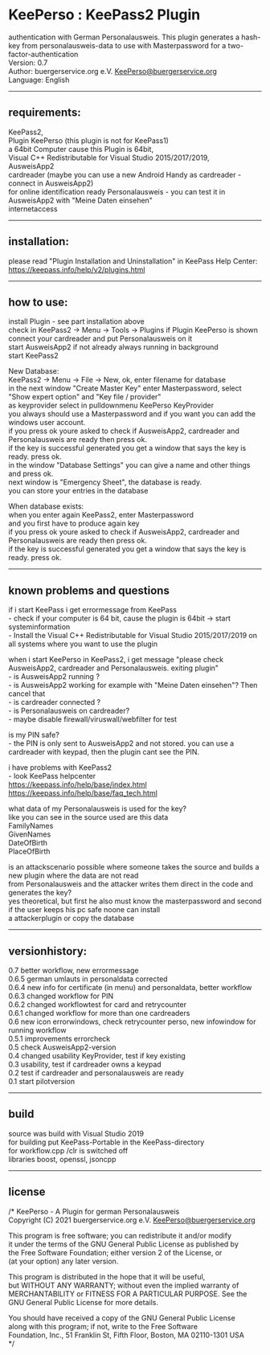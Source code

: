 # KeePerso : KeePass2 Plugin
authentication with German Personalausweis. This plugin generates a hash-key from personalausweis-data to use with Masterpassword for a two-factor-authentication  
Version: 0.7  
Author: buergerservice.org e.V. <KeePerso@buergerservice.org>  
Language: English  


-------------
requirements:
-------------
KeePass2,  
Plugin KeePerso (this plugin is not for KeePass1)  
a 64bit Computer cause this Plugin is 64bit,  
Visual C++ Redistributable for Visual Studio 2015/2017/2019,  
AusweisApp2  
cardreader (maybe you can use a new Android Handy as cardreader - connect in AusweisApp2)  
for online identification ready Personalausweis - you can test it in AusweisApp2 with "Meine Daten einsehen"  
internetaccess  


-------------
installation:
-------------
please read "Plugin Installation and Uninstallation" in KeePass Help Center:  
https://keepass.info/help/v2/plugins.html  


-----------
how to use:
-----------
install Plugin - see part installation above  
check in KeePass2 -> Menu -> Tools -> Plugins if Plugin KeePerso is shown  
connect your cardreader and put Personalausweis on it  
start AusweisApp2 if not already always running in background  
start KeePass2  

New Database:  
KeePass2 -> Menu -> File -> New, ok, enter filename for database  
in the next window "Create Master Key" enter Masterpassword, select "Show expert option" and "Key file / provider"  
as keyprovider select in pulldownmenu KeePerso KeyProvider  
you always should use a Masterpassword and if you want you can add the windows user account.  
if you press ok youre asked to check if AusweisApp2, cardreader and Personalausweis are ready then press ok.  
if the key is successful generated you get a window that says the key is ready. press ok.  
in the window "Database Settings" you can give a name and other things and press ok.  
next window is "Emergency Sheet", the database is ready.  
you can store your entries in the database  

When database exists:  
when you enter again KeePass2, enter Masterpassword   
and you first have to produce again key  
if you press ok youre asked to check if AusweisApp2, cardreader and Personalausweis are ready then press ok.  
if the key is successful generated you get a window that says the key is ready. press ok.  



----------------------------
known problems and questions
----------------------------
if i start KeePass i get errormessage from KeePass  
	- check if your computer is 64 bit, cause the plugin is 64bit ->  start systeminformation  
	- Install the Visual C++ Redistributable for Visual Studio 2015/2017/2019 on all systems where you want to use the plugin  

when i start KeePerso in KeePass2, i get message "please check AusweisApp2, cardreader and Personalausweis. exiting plugin"  
	- is AusweisApp2 running ?  
	- is AusweisApp2 working for example with "Meine Daten einsehen"? Then cancel that  
	- is cardreader connected ?  
	- is Personalausweis on cardreader?  
	- maybe disable firewall/viruswall/webfilter for test  

is my PIN safe?  
	- the PIN is only sent to AusweisApp2 and not stored. you can use a cardreader with keypad, then the plugin cant see the PIN.  

i have problems with KeePass2  
	- look KeePass helpcenter   
	https://keepass.info/help/base/index.html  
	https://keepass.info/help/base/faq_tech.html  

what data of my Personalausweis is used for the key?  
	like you can see in the source used are this data  
	FamilyNames  
	GivenNames  
	DateOfBirth  
	PlaceOfBirth  

is an attackscenario possible where someone takes the source and builds a new plugin where the data are not read  
from Personalausweis and the attacker writes them direct in the code and generates the key?  
	yes theoretical, but first he also must know the masterpassword and second if the user keeps his pc safe noone can install  
	a attackerplugin or copy the database  


---------------
versionhistory:
---------------
0.7 better workflow, new errormessage  
0.6.5 german umlauts in personaldata corrected  
0.6.4 new info for certificate (in menu) and personaldata, better workflow  
0.6.3 changed workflow for PIN  
0.6.2 changed workflowtest for card and retrycounter   
0.6.1 changed workflow for more than one cardreaders  
0.6 new icon errorwindows, check retrycounter perso, new infowindow for running workflow  
0.5.1 improvements errorcheck  
0.5 check AusweisApp2-version  
0.4 changed usability KeyProvider, test if key existing  
0.3 usability, test if cardreader owns a keypad  
0.2 test if cardreader and personalausweis are ready  
0.1 start pilotversion  


-----
build
-----
source was build with Visual Studio 2019  
for building put KeePass-Portable in the KeePass-directory  
for workflow.cpp /clr is switched off  
libraries boost, openssl, jsoncpp  


-------
license
-------
/*
  KeePerso - A Plugin for german Personalausweis  
  Copyright (C) 2021 buergerservice.org e.V. <KeePerso@buergerservice.org>  

  This program is free software; you can redistribute it and/or modify  
  it under the terms of the GNU General Public License as published by  
  the Free Software Foundation; either version 2 of the License, or  
  (at your option) any later version.  

  This program is distributed in the hope that it will be useful,  
  but WITHOUT ANY WARRANTY; without even the implied warranty of  
  MERCHANTABILITY or FITNESS FOR A PARTICULAR PURPOSE.  See the  
  GNU General Public License for more details.  

  You should have received a copy of the GNU General Public License  
  along with this program; if not, write to the Free Software  
  Foundation, Inc., 51 Franklin St, Fifth Floor, Boston, MA  02110-1301  USA  
*/

